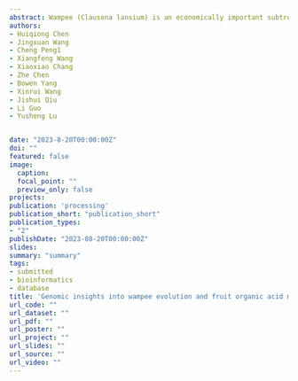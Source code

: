 ```yaml
---
abstract: Wampee (Clausena lansium) is an economically important subtropical fruit tree widely cultivated in Southern China. High-quality genomic resources are unavailable but essential to functional genomics and genetic improvement of wampee. Here, we report a chromosome-level genome sequence for the wampee cultivar JinFeng and a population genomic analysis of 266 accessions. The 297.1Mb wampee genome containing nine chromosomes with a scaffold N50 of 29.2Mb and encoding 23,468 protein-coding genes represented a significant improvement over a previous version. We dissected the wampee population structure and genetic differentiation in China using population genomic analysis, which detected 110 and 671 genes under selective sweep associated with sour and sweet wampee evolution in domesticated clones, respectively. Homozygous nonsynonymous SNPs were identified to likely associated with fruit flavor differentiation. Genome-wide association study identified 220 significant marker-trait associations for total acid content harboring 289 genes encoding transcription factors, transporters, and enzymes involved in sugar and acid metabolism, potentially useful to sour and sweet taste development in wampee fruit. The high-quality genome resources will be valuable to expedite wampee research and genome-assisted breeding.
authors:
- Huiqiong Chen
- Jingxuan Wang
- Cheng Peng1
- Xiangfeng Wang
- Xiaoxiao Chang
- Zhe Chen
- Bowen Yang
- Xinrui Wang
- Jishui Qiu
- Li Guo
- Yusheng Lu


date: "2023-8-20T00:00:00Z"
doi: ""
featured: false
image:
  caption:
  focal_point: ""
  preview_only: false
projects:
publication: 'processing'
publication_short: "publication_short"
publication_types:
- "2"
publishDate: "2023-08-20T00:00:00Z"
slides:
summary: "summary"
tags:
- submitted
- bioinformatics
- database
title: 'Genomic insights into wampee evolution and fruit organic acid metabolism (submitted)'
url_code: ""
url_dataset: ""
url_pdf: ""
url_poster: ""
url_project: ""
url_slides: ""
url_source: ""
url_video: ""
---
```


